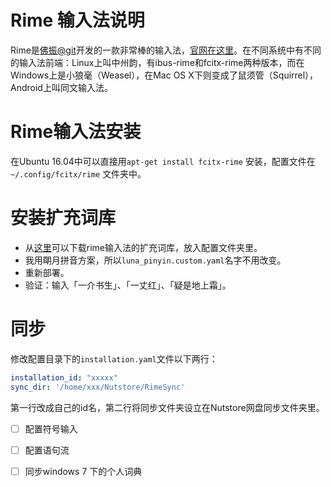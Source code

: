 # Rime 输入法说明
Rime是[佛振@git](https://gist.github.com/lotem)开发的一款非常棒的输入法，[官网在这里](http://rime.im/)。在不同系统中有不同的输入法前端：Linux上叫中州韵，有ibus-rime和fcitx-rime两种版本，而在Windows上是小狼毫（Weasel），在Mac OS X下则变成了鼠须管（Squirrel），Android上叫同文输入法。

# Rime输入法安装
在Ubuntu 16.04中可以直接用`apt-get install fcitx-rime` 安装，配置文件在`~/.config/fcitx/rime` 文件夹中。

# 安装扩充词库
* 从[这里](https://github.com/rime-aca/dictionaries)可以下载rime输入法的扩充词库，放入配置文件夹里。
* 我用朙月拼音方案，所以`luna_pinyin.custom.yaml`名字不用改变。
* 重新部署。
* 验证：输入「一介书生」、「一丈红」、「疑是地上霜」。

# 同步

修改配置目录下的`installation.yaml`文件以下两行：

```yaml
installation_id: "xxxxx"
sync_dir: '/home/xxx/Nutstore/RimeSync'
```

第一行改成自己的id名，第二行将同步文件夹设立在Nutstore网盘同步文件夹里。

- [ ] 配置符号输入
- [ ] 配置语句流
- [ ] 同步windows 7 下的个人词典

